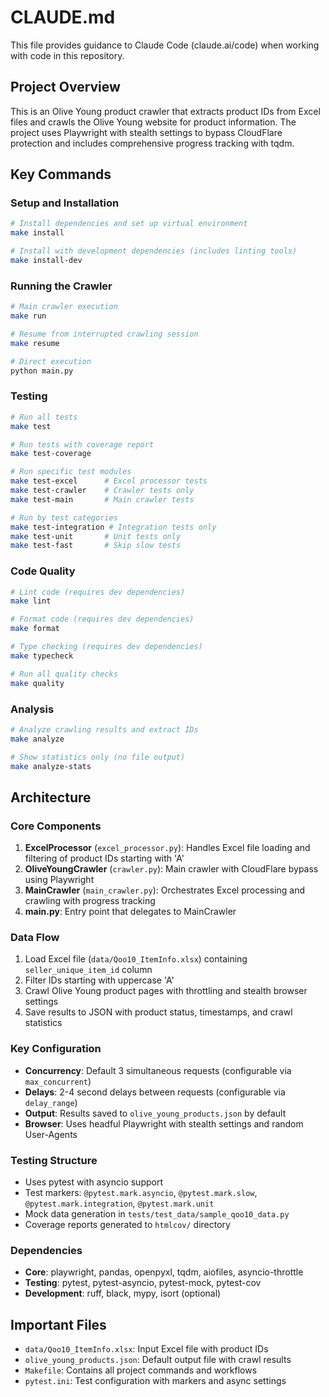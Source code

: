 # CLAUDE.md

This file provides guidance to Claude Code (claude.ai/code) when working with code in this repository.

## Project Overview

This is an Olive Young product crawler that extracts product IDs from Excel files and crawls the Olive Young website for product information. The project uses Playwright with stealth settings to bypass CloudFlare protection and includes comprehensive progress tracking with tqdm.

## Key Commands

### Setup and Installation
```bash
# Install dependencies and set up virtual environment
make install

# Install with development dependencies (includes linting tools)
make install-dev
```

### Running the Crawler
```bash
# Main crawler execution
make run

# Resume from interrupted crawling session
make resume

# Direct execution
python main.py
```

### Testing
```bash
# Run all tests
make test

# Run tests with coverage report
make test-coverage

# Run specific test modules
make test-excel      # Excel processor tests
make test-crawler    # Crawler tests only  
make test-main       # Main crawler tests

# Run by test categories
make test-integration # Integration tests only
make test-unit       # Unit tests only
make test-fast       # Skip slow tests
```

### Code Quality
```bash
# Lint code (requires dev dependencies)
make lint

# Format code (requires dev dependencies)  
make format

# Type checking (requires dev dependencies)
make typecheck

# Run all quality checks
make quality
```

### Analysis
```bash
# Analyze crawling results and extract IDs
make analyze

# Show statistics only (no file output)
make analyze-stats
```

## Architecture

### Core Components

1. **ExcelProcessor** (`excel_processor.py`): Handles Excel file loading and filtering of product IDs starting with 'A'
2. **OliveYoungCrawler** (`crawler.py`): Main crawler with CloudFlare bypass using Playwright
3. **MainCrawler** (`main_crawler.py`): Orchestrates Excel processing and crawling with progress tracking
4. **main.py**: Entry point that delegates to MainCrawler

### Data Flow
1. Load Excel file (`data/Qoo10_ItemInfo.xlsx`) containing `seller_unique_item_id` column
2. Filter IDs starting with uppercase 'A' 
3. Crawl Olive Young product pages with throttling and stealth browser settings
4. Save results to JSON with product status, timestamps, and crawl statistics

### Key Configuration
- **Concurrency**: Default 3 simultaneous requests (configurable via `max_concurrent`)
- **Delays**: 2-4 second delays between requests (configurable via `delay_range`)  
- **Output**: Results saved to `olive_young_products.json` by default
- **Browser**: Uses headful Playwright with stealth settings and random User-Agents

### Testing Structure
- Uses pytest with asyncio support
- Test markers: `@pytest.mark.asyncio`, `@pytest.mark.slow`, `@pytest.mark.integration`, `@pytest.mark.unit`
- Mock data generation in `tests/test_data/sample_qoo10_data.py`
- Coverage reports generated to `htmlcov/` directory

### Dependencies
- **Core**: playwright, pandas, openpyxl, tqdm, aiofiles, asyncio-throttle
- **Testing**: pytest, pytest-asyncio, pytest-mock, pytest-cov
- **Development**: ruff, black, mypy, isort (optional)

## Important Files
- `data/Qoo10_ItemInfo.xlsx`: Input Excel file with product IDs
- `olive_young_products.json`: Default output file with crawl results
- `Makefile`: Contains all project commands and workflows
- `pytest.ini`: Test configuration with markers and async settings